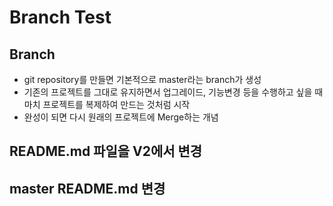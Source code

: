 # Branch Test

## Branch
 * git repository를 만들면 기본적으로 master라는 branch가 생성
 * 기존의 프로젝트를 그대로 유지하면서 업그레이드, 기능변경 등을 수행하고 싶을 때 마치 프로젝트를 복제하여 만드는 것처럼 시작
 * 완성이 되면 다시 원래의 프로젝트에 Merge하는 개념

## README.md 파일을 V2에서 변경

## master README.md 변경